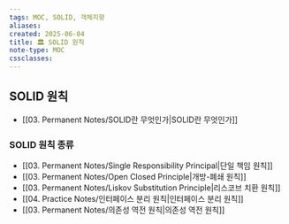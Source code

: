 ```yaml
---
tags: MOC, SOLID, 객체지향
aliases:
created: 2025-06-04
title: 🏛️ SOLID 원칙
note-type: MOC
cssclasses:
---
```


## SOLID 원칙
- [[03. Permanent Notes/SOLID란 무엇인가|SOLID란 무엇인가]]

### SOLID 원칙 종류

- [[03. Permanent Notes/Single Responsibility Principal|단일 책임 원칙]]
- [[03. Permanent Notes/Open Closed Principle|개방-폐쇄 원칙]]
- [[03. Permanent Notes/Liskov Substitution Principle|리스코브 치환 원칙]]
- [[04. Practice Notes/인터페이스 분리 원칙|인터페이스 분리 원칙]]
- [[03. Permanent Notes/의존성 역전 원칙|의존성 역전 원칙]] 